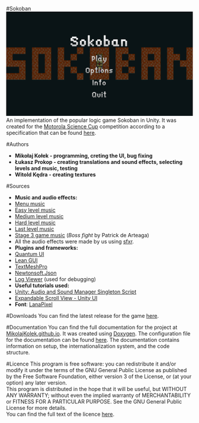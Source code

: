 #Sokoban
![Title Screen](https://github.com/MikolajKolek/Sokoban/blob/main/TitleScreen.png "Title Screen")
An implementation of the popular logic game Sokoban in Unity. It was created for the [Motorola Science Cup](https://science-cup.pl/ "Motorola Science Cup") competition according to a specification that can be found [here](https://science-cup.pl/wp-content/uploads/2020/12/MSC_Zadanie_Sokoban.pdf "here").

#Authors
 - **Mikołaj Kołek - programming, creting the UI, bug fixing**
 - **Łukasz Prokop - creating translations and sound effects, selecting levels and music, testing**
 - **Witold Kędra - creating textures**

#Sources
- **Music and audio effects:**
 - [Menu music](https://freemusicarchive.org/music/sawsquarenoise/dojokratos/tittle-screen "Menu Music")
 - [Easy level music](https://freemusicarchive.org/music/sawsquarenoise/dojokratos/stage-1 "Easy Level Music")
 - [Medium level music](https://freemusicarchive.org/music/sawsquarenoise/dojokratos/stage-2 "Medium Level Music")
 - [Hard level music](https://freemusicarchive.org/music/sawsquarenoise/dojokratos/stage-3 "Hard Level Music")
 - [Last level music](https://freemusicarchive.org/music/sawsquarenoise/dojokratos/boss-theme "Last Level Music")
 - [Stage 3 game music](https://patrickdearteaga.com/chiptune-8-bit-retro/ "Stage 3 game music") (*Boss fight* by Patrick de Arteaga)
 - All the audio effects were made by us using [sfxr](https://www.drpetter.se/project_sfxr.html "sfxr").
- **Plugins and frameworks:**
 - [Quantum UI](https://assetstore.unity.com/packages/tools/gui/quantum-ui-162077 "Quantum UI")
 - [Lean GUI](https://assetstore.unity.com/packages/tools/gui/lean-gui-72138 "Lean GUI")
 - [TextMeshPro](https://docs.unity3d.com/Manual/com.unity.textmeshpro.html "TextMeshPro")
 - [Newtonsoft.Json](https://www.newtonsoft.com/json "Newtonsoft.Json")
 - [Log Viewer](https://assetstore.unity.com/packages/tools/integration/log-viewer-12047 "Log Viewer") (used for debugging)
- **Useful tutorials used:**
 - [Unity: Audio and Sound Manager Singleton Script](https://www.daggerhartlab.com/unity-audio-and-sound-manager-singleton-script/ "Unity: Audio and Sound Manager Singleton Script")
 - [Expandable Scroll View - Unity UI](https://www.youtube.com/watch?v=pn_Y9nF_tv4 "Expandable Scroll View - Unity UI")
- **Font**: [LanaPixel](https://opengameart.org/content/lanapixel-localization-friendly-pixel-font "LanaPixel")

#Downloads
You can find the latest release for the game [here](https://github.com/MikolajKolek/Sokoban/releases/latest "here").

#Documentation
You can find the full documentation for the project at [MikolajKolek.github.io](MikolajKolek.github.io "MikolajKolek.github.io"). It was created using [Doxygen](https://www.doxygen.nl/index.html "Doxygen"). The configuration file for the documentation can be found [here](https://github.com/MikolajKolek/Sokoban/tree/main/Doxygen "here"). The documentation contains information on setup, the internationalization system, and the code structure.

#Licence
This program is free software: you can redistribute it and/or modify it under the terms of the GNU General Public License as published by the Free Software Foundation, either version 3 of the License, or (at your option) any later version.<br/>
This program is distributed in the hope that it will be useful, but WITHOUT ANY WARRANTY; without even the implied warranty of MERCHANTABILITY or FITNESS FOR A PARTICULAR PURPOSE.  See the GNU General Public License for more details.<br/>
You can find the full text of the licence [here](https://github.com/MikolajKolek/Sokoban/blob/main/LICENSE "here").